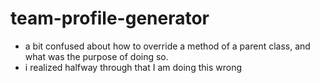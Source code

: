 # team-profile-generator
- a bit confused about how to override a method of a parent class, and what was the purpose of doing so.
- i realized halfway through that I am doing this wrong